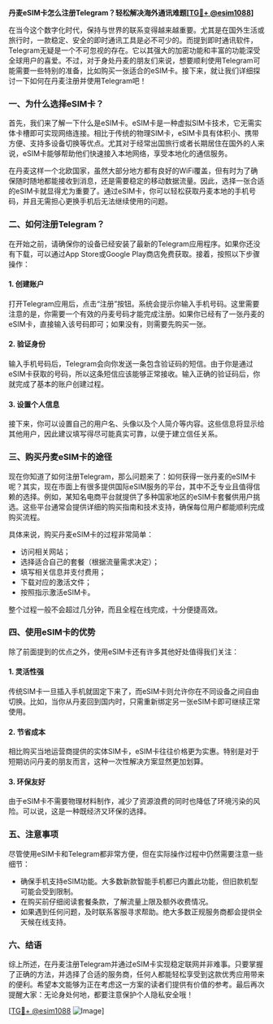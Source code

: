 **丹麦eSIM卡怎么注册Telegram？轻松解决海外通讯难题[[TG💪+ @esim1088](https://t.me/s/esim1088)]**

在当今这个数字化时代，保持与世界的联系变得越来越重要。尤其是在国外生活或旅行时，一款稳定、安全的即时通讯工具是必不可少的。而提到即时通讯软件，Telegram无疑是一个不可忽视的存在。它以其强大的加密功能和丰富的功能深受全球用户的喜爱。不过，对于身处丹麦的朋友们来说，想要顺利使用Telegram可能需要一些特别的准备，比如购买一张适合的eSIM卡。接下来，就让我们详细探讨一下如何在丹麦注册并使用Telegram吧！

### **一、为什么选择eSIM卡？**

首先，我们来了解一下什么是eSIM卡。eSIM卡是一种虚拟SIM卡技术，它无需实体卡槽即可实现网络连接。相比于传统的物理SIM卡，eSIM卡具有体积小、携带方便、支持多设备切换等优点。尤其对于经常出国旅行或者长期居住在国外的人来说，eSIM卡能够帮助他们快速接入本地网络，享受本地化的通信服务。

在丹麦这样一个北欧国家，虽然大部分地方都有良好的WiFi覆盖，但有时为了确保随时随地都能接收到消息，还是需要稳定的移动数据流量。因此，选择一张合适的eSIM卡就显得尤为重要了。通过eSIM卡，你可以轻松获取丹麦本地的手机号码，并且无需担心更换手机后无法继续使用的问题。

### **二、如何注册Telegram？**

在开始之前，请确保你的设备已经安装了最新的Telegram应用程序。如果你还没有下载，可以通过App Store或Google Play商店免费获取。接着，按照以下步骤操作：

#### **1. 创建账户**
打开Telegram应用后，点击“注册”按钮。系统会提示你输入手机号码。这里需要注意的是，你需要一个有效的丹麦号码才能完成注册。如果你已经有了一张丹麦的eSIM卡，直接输入该号码即可；如果没有，则需要先购买一张。

#### **2. 验证身份**
输入手机号码后，Telegram会向你发送一条包含验证码的短信。由于你是通过eSIM卡获取的号码，所以这条短信应该能够正常接收。输入正确的验证码后，你就完成了基本的账户创建过程。

#### **3. 设置个人信息**
接下来，你可以设置自己的用户名、头像以及个人简介等内容。这些信息将显示给其他用户，因此建议填写得尽可能真实可靠，以便于建立信任关系。

### **三、购买丹麦eSIM卡的途径**

现在你知道了如何注册Telegram，那么问题来了：如何获得一张丹麦的eSIM卡呢？其实，现在市面上有很多提供国际eSIM服务的平台，其中不乏专业且值得信赖的选择。例如，某知名电商平台就提供了多种国家地区的eSIM卡套餐供用户挑选。这些平台通常会提供详细的购买指南和技术支持，确保每位用户都能顺利完成购买流程。

具体来说，购买丹麦eSIM卡的过程非常简单：
- 访问相关网站；
- 选择适合自己的套餐（根据流量需求决定）；
- 填写相关信息并支付费用；
- 下载对应的激活文件；
- 按照指示激活eSIM卡。

整个过程一般不会超过几分钟，而且全程在线完成，十分便捷高效。

### **四、使用eSIM卡的优势**

除了前面提到的优点之外，使用eSIM卡还有许多其他好处值得我们关注：

#### **1. 灵活性强**
传统SIM卡一旦插入手机就固定下来了，而eSIM卡则允许你在不同设备之间自由切换。比如，当你从丹麦回到国内时，只需重新绑定另一张eSIM卡即可继续正常使用。

#### **2. 节省成本**
相比购买当地运营商提供的实体SIM卡，eSIM卡往往价格更为实惠。特别是对于短期访问丹麦的朋友而言，这种一次性解决方案显然更加划算。

#### **3. 环保友好**
由于eSIM卡不需要物理材料制作，减少了资源浪费的同时也降低了环境污染的风险。可以说，这是一种既经济又环保的选择。

### **五、注意事项**

尽管使用eSIM卡和Telegram都非常方便，但在实际操作过程中仍然需要注意一些细节：

- 确保手机支持eSIM功能。大多数新款智能手机都已内置此功能，但旧款机型可能会受到限制。
- 在购买前仔细阅读套餐条款，了解流量上限及额外收费情况。
- 如果遇到任何问题，及时联系客服寻求帮助。绝大多数正规服务商都会提供全天候在线支持。

### **六、结语**

综上所述，在丹麦注册Telegram并通过eSIM卡实现稳定联网并非难事。只要掌握了正确的方法，并选择了合适的服务商，任何人都能轻松享受到这款优秀应用带来的便利。希望本文能够为正在考虑这一方案的读者们提供有价值的参考。最后再次提醒大家：无论身处何地，都要注意保护个人隐私安全哦！

[[TG💪+ @esim1088](https://t.me/s/esim1088) ![Image](https://i.postimg.cc/4NQfJmqS/Snipaste-2025-05-13-00-14-12.png)]